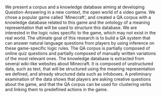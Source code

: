 We present a corpus and a knowledge database aiming at developing Question-Answering in a new context, the open world of a video game.
We chose a popular game called `Minecraft', and created a QA corpus with a knowledge database related to this game and the ontology of a meaning representation that will be used to structure this database.
We are interested in the logic rules specific to the game, which may not exist in the real world. The ultimate goal of this research is to build a QA system that can answer natural language questions from players by using inference on these game-specific logic rules.
The QA corpus is partially composed of online quiz questions and partially composed of manually written variations of the most relevant ones.
The knowledge database is extracted from several wiki-like websites about Minecraft.
It is composed of unstructured data, such as text, that will be structured using the meaning representation we defined, and already structured data such as infoboxes.
A preliminary examination of the data shows that players are asking creative questions about the game, and that the QA corpus can be used for clustering verbs and linking them to predefined actions in the game.
